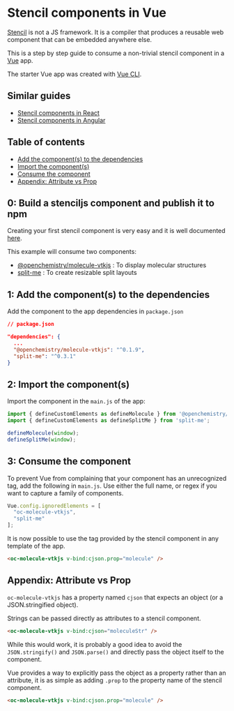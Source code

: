 # Stencil components in Vue

[Stencil](https://stenciljs.com/) is not a JS framework. It is a compiler that produces a reusable web component that can be embedded anywhere else.

This is a step by step guide to consume a non-trivial stencil component in a [Vue](https://vuejs.org/) app.

The starter Vue app was created with [Vue CLI](https://cli.vuejs.org/).

## Similar guides
- [Stencil components in React](https://github.com/alesgenova/stenciljs-in-react.git)
- [Stencil components in Angular](https://github.com/alesgenova/stenciljs-in-angular.git)

## Table of contents
- [Add the component(s) to the dependencies](#1-add-the-components-to-the-dependencies)
- [Import the component(s)](#2-import-the-components)
- [Consume the component](#3-consume-the-component)
- [Appendix: Attribute vs Prop](#appendix-attribute-vs-prop)

## 0: Build a stenciljs component and publish it to npm
Creating your first stencil component is very easy and it is well documented [here](https://stenciljs.com/docs/my-first-component). 

This example will consume two components:
- [@openchemistry/molecule-vtkjs](https://github.com/OpenChemistry/oc-web-components/tree/master/packages/molecule-vtkjs) : To display molecular structures
- [split-me](https://github.com/alesgenova/split-me) : To create resizable split layouts

## 1: Add the component(s) to the dependencies

Add the component to the app dependencies in `package.json`

```json
// package.json

"dependencies": {
  ...
  "@openchemistry/molecule-vtkjs": "^0.1.9",
  "split-me": "^0.3.1"
}
```

## 2: Import the component(s)
Import the component in the `main.js` of the app:
```js
import { defineCustomElements as defineMolecule } from '@openchemistry/molecule-vtkjs';
import { defineCustomElements as defineSplitMe } from 'split-me';

defineMolecule(window);
defineSplitMe(window);
```

## 3: Consume the component
To prevent Vue from complaining that your component has an unrecognized tag, add the following in `main.js`. Use either the full name, or regex if you want to capture a family of components.
```js
Vue.config.ignoredElements = [
  "oc-molecule-vtkjs",
  "split-me"
];
```

It is now possible to use the tag provided by the stencil component in any template of the app.

```html
<oc-molecule-vtkjs v-bind:cjson.prop="molecule" />
```

## Appendix: Attribute vs Prop
`oc-molecule-vtkjs` has a property named `cjson` that expects an object (or a JSON.stringified object).

Strings can be passed directly as attributes to a stencil component.
```html
<oc-molecule-vtkjs v-bind:cjson="moleculeStr" />
```

While this would work, it is probably a good idea to avoid the `JSON.stringify()` and `JSON.parse()` and directly pass the object itself to the component.

Vue provides a way to explicitly pass the object as a property rather than an attribute, it is as simple as adding `.prop` to the property name of the stencil component.

```html
<oc-molecule-vtkjs v-bind:cjson.prop="molecule" />
```
